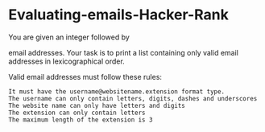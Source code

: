 # Evaluating-emails-Hacker-Rank
You are given an integer followed by

email addresses. Your task is to print a list containing only valid email addresses in lexicographical order.

Valid email addresses must follow these rules:

    It must have the username@websitename.extension format type.
    The username can only contain letters, digits, dashes and underscores 
    The website name can only have letters and digits
    The extension can only contain letters
    The maximum length of the extension is 3
